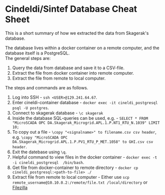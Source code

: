 
# Cindeldi/Sintef Database Cheat Sheet

This is a short summary of how we extracted the data from Skagerak's database.

The database lives within a docker container on a remote computer, and the database itself is a PostgreSQL.  
The general steps are:

1. Query the data from database and save it to a CSV-file.
2. Extract the file from docker container into remote computer.
3. Extract the file from remote to local computer.


The steps and commands are as follows.

1. Log into SSH - `ssh <USER>@129.241.64.67`.
2. Enter cineldi-container database - `docker exec -it cineldi_postgresql psql -U postgres`.
3. Connect to skagerak database - `\c skagerak`
4. Inside the database SQL-queries can be used, e.g. - `SELECT * FROM "MicroSCADA OPC DA.Skagerak_Microgrid.APL.1.P.NT1_RTU_N.1039" LIMIT 10;`
5. To copy out a file - `\copy "<signalname>" to filename.csv csv header`, e.g. `\copy "MicroSCADA OPC DA.Skagerak_Microgrid.APL.1.P.PV1_RTU_P_MET.1058" to GHI.csv csv header`.
6. Exit the datebase using `\q`.
7. Helpful command to view files in the docker container - `docker exec -t -i cineldi_postgresql  /bin/bash`.
8. Get file from docker-container to remote directory - `docker cp cineldi_postgresql:<path-to-file> ./`
9. Extract file from remote to local computer - Either use `scp remote_username@10.10.0.2:/remote/file.txt /local/directory` or [Filezilla](https://filezilla-project.org/)


